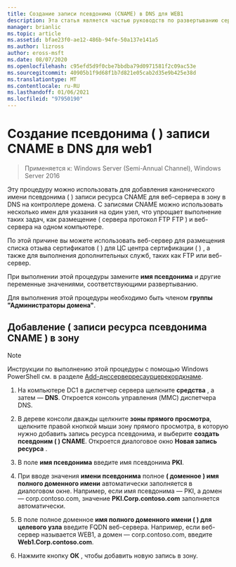 ```yaml
---
title: Создание записи псевдонима (CNAME) в DNS для WEB1
description: Эта статья является частью руководств по развертыванию сертификатов сервера для беспроводных и беспроводных развертываний 802.1 X.
manager: brianlic
ms.topic: article
ms.assetid: bfae23f0-ae12-486b-94fe-50a137e141a5
ms.author: lizross
author: eross-msft
ms.date: 08/07/2020
ms.openlocfilehash: c95efd5d9f0cbe7bbdba79d0971581f2c09ac53e
ms.sourcegitcommit: 40905b1f9d68f1b7d821e05cab2d35e9b425e38d
ms.translationtype: MT
ms.contentlocale: ru-RU
ms.lasthandoff: 01/06/2021
ms.locfileid: "97950190"
---
```

# <a name="create-an-alias-cname-record-in-dns-for-web1"></a>Создание псевдонима \( \) записи CNAME в DNS для web1

>Применяется к: Windows Server (Semi-Annual Channel), Windows Server 2016

Эту процедуру можно использовать для добавления канонического имени псевдонима \( \) записи ресурса CNAME для веб-сервера в зону в DNS на контроллере домена. С записями CNAME можно использовать несколько имен для указания на один узел, что упрощает выполнение таких задач, как размещение \( сервера протокол FTP FTP \) и веб-сервера на одном компьютере.

По этой причине вы можете использовать веб-сервер для размещения списка отзыва сертификатов \( \) для ЦС центра сертификации \( \) , а также для выполнения дополнительных служб, таких как FTP или веб-сервер.

При выполнении этой процедуры замените **имя псевдонима** и другие переменные значениями, соответствующими развертыванию.

Для выполнения этой процедуры необходимо быть членом **группы "Администраторы домена"**.

## <a name="to-add-an-alias-cname-resource-record-to-a-zone"></a>Добавление \( записи ресурса псевдонима CNAME \) в зону

>[!NOTE]
>Инструкции по выполнению этой процедуры с помощью Windows PowerShell см. в разделе [Add-днссерверресаурцерекордкнаме](/powershell/module/dnsserver/add-dnsserverresourcerecordcname?view=winserver2012r2-ps).

1.  На компьютере DC1 в диспетчер сервера щелкните **средства** , а затем — **DNS**. Откроется консоль управления (MMC) диспетчера DNS.

2.  В дереве консоли дважды щелкните **зоны прямого просмотра**, щелкните правой кнопкой мыши зону прямого просмотра, в которую нужно добавить запись ресурса псевдонима, и выберите **создать псевдоним \( \) CNAME**. Откроется диалоговое окно **Новая запись ресурса** .

3.  В поле **имя псевдонима** введите имя псевдонима **PKI**.

4.  При вводе значения **имени псевдонима** полное **\( доменное \) имя полного доменного имени** автоматически заполняется в диалоговом окне. Например, если имя псевдонима — PKI, а домен — corp.contoso.com, значение **PKI.Corp.contoso.com** заполняется автоматически.

5.  В поле полное доменное **имя полного доменного имени \( \) для целевого узла** введите FQDN веб-сервера. Например, если веб-сервер называется WEB1, а домен — corp.contoso.com, введите **Web1.Corp.contoso.com**.

6.  Нажмите кнопку **ОК** , чтобы добавить новую запись в зону.